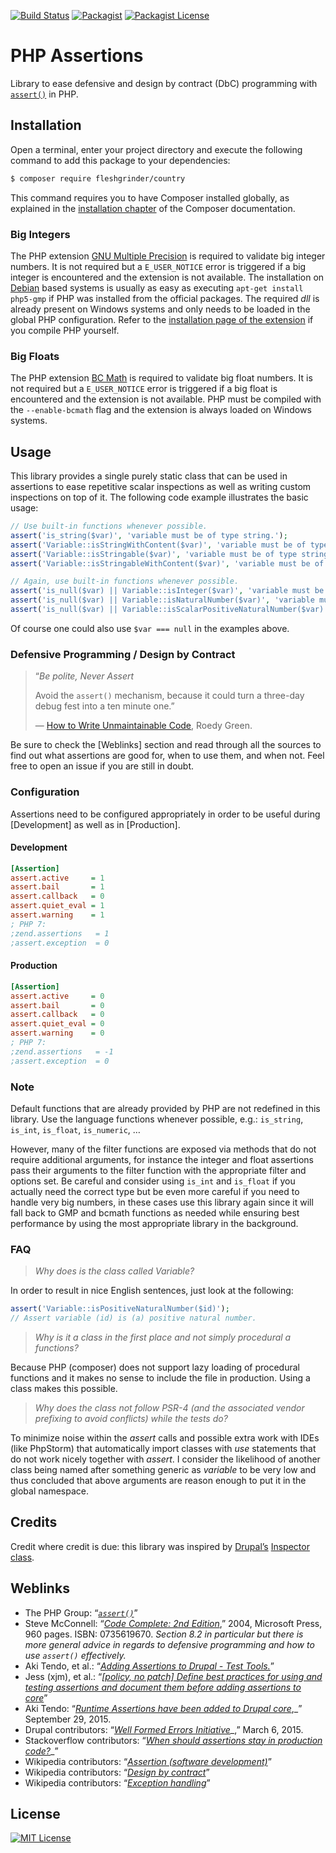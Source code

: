 [![Build Status](https://img.shields.io/travis/Fleshgrinder/php-assertion.svg?style=flat-square)](https://travis-ci.org/Fleshgrinder/php-assertion)
[![Packagist](https://img.shields.io/packagist/v/Fleshgrinder/assertion.svg?style=flat-square)](https://packagist.org/packages/fleshgrinder/assertion)
[![Packagist License](https://img.shields.io/packagist/l/Fleshgrinder/assertion.svg?style=flat-square)](https://packagist.org/packages/fleshgrinder/assertion)
# PHP Assertions
Library to ease defensive and design by contract (DbC) programming with [`assert()`](https://secure.php.net/assert) in PHP.

## Installation
Open a terminal, enter your project directory and execute the following command to add this package to your
 dependencies:

```bash
$ composer require fleshgrinder/country
```

This command requires you to have Composer installed globally, as explained in the
 [installation chapter](https://getcomposer.org/doc/00-intro.md) of the Composer documentation.

### Big Integers
The PHP extension [GNU Multiple Precision](https://secure.php.net/gmp) is required to validate big integer numbers.
 It is not required but a `E_USER_NOTICE` error is triggered if a big integer is encountered and the extension is not
 available. The installation on [Debian](https://www.debian.org/) based systems is usually as easy as executing
 `apt-get install php5-gmp` if PHP was installed from the official packages. The required _dll_ is already present on
 Windows systems and only needs to be loaded in the global PHP configuration. Refer to the
 [installation page of the extension](https://secure.php.net/gmp.installation) if you compile PHP yourself.

### Big Floats
The PHP extension [BC Math](https://secure.php.net/bcmath) is required to validate big float numbers. It is not required
 but a `E_USER_NOTICE` error is triggered if a big float is encountered and the extension is not available. PHP must be
 compiled with the `--enable-bcmath` flag and the extension is always loaded on Windows systems.

## Usage
This library provides a single purely static class that can be used in assertions to ease repetitive scalar inspections
 as well as writing custom inspections on top of it. The following code example illustrates the basic usage:

```php
// Use built-in functions whenever possible.
assert('is_string($var)', 'variable must be of type string.');
assert('Variable::isStringWithContent($var)', 'variable must be of type string with content');
assert('Variable::isStringable($var)', 'variable must be of type string or a convertible object');
assert('Variable::isStringableWithContent($var)', 'variable must be of type string or a convertible object with content');

// Again, use built-in functions whenever possible.
assert('is_null($var) || Variable::isInteger($var)', 'variable must be NULL or an integer (ℤ)');
assert('is_null($var) || Variable::isNaturalNumber($var)', 'variable must be NULL or a natural number (ℕ₀)');
assert('is_null($var) || Variable::isScalarPositiveNaturalNumber($var)', 'variable must be NULL or a positive natural number (ℕ₁) of type int');
```

Of course one could also use `$var === null` in the examples above.

### Defensive Programming / Design by Contract
> “*Be polite, Never Assert*
>
> Avoid the `assert()` mechanism, because it could turn a three-day debug fest into a ten minute one.”
>
> — [How to Write Unmaintainable Code](https://thc.org/root/phun/unmaintain.html), Roedy Green.

Be sure to check the [Weblinks] section and read through all the sources to find out what assertions are good for, when
 to use them, and when not. Feel free to open an issue if you are still in doubt.

### Configuration
Assertions need to be configured appropriately in order to be useful during [Development] as well as in [Production].

#### Development
```ini
[Assertion]
assert.active     = 1
assert.bail       = 1
assert.callback   = 0
assert.quiet_eval = 1
assert.warning    = 1
; PHP 7:
;zend.assertions   = 1
;assert.exception  = 0

```

#### Production
```ini
[Assertion]
assert.active     = 0
assert.bail       = 0
assert.callback   = 0
assert.quiet_eval = 0
assert.warning    = 0
; PHP 7:
;zend.assertions   = -1
;assert.exception  = 0
```

### Note
Default functions that are already provided by PHP are not redefined in this library. Use the language functions
 whenever possible, e.g.: `is_string`, `is_int`, `is_float`, `is_numeric`, …

However, many of the filter functions are exposed via methods that do not require additional arguments, for instance
 the integer and float assertions pass their arguments to the filter function with the appropriate filter and options
 set. Be careful and consider using `is_int` and `is_float` if you actually need the correct type but be even more
 careful if you need to handle very big numbers, in these cases use this library again since it will fall back to
 GMP and bcmath functions as needed while ensuring best performance by using the most appropriate library in the
 background.

### FAQ
> _Why does is the class called Variable?_

In order to result in nice English sentences, just look at the following:

```php
assert('Variable::isPositiveNaturalNumber($id)');
// Assert variable (id) is (a) positive natural number.
```

> _Why is it a class in the first place and not simply procedural a functions?_

Because PHP (composer) does not support lazy loading of procedural functions and it makes no sense to include the file
in production. Using a class makes this possible.

> _Why does the class not follow PSR-4 (and the associated vendor prefixing to avoid conflicts) while the tests do?_

To minimize noise within the _assert_ calls and possible extra work with IDEs (like PhpStorm) that automatically import
 classes with _use_ statements that do not work nicely together with _assert_. I consider the likelihood of another
 class being named after something generic as _variable_ to be very low and thus concluded that above arguments are
 reason enough to put it in the global namespace.

## Credits
Credit where credit is due: this library was inspired by [Drupal’s](https://www.drupal.org/) 
 [Inspector class](https://github.com/drupal/drupal/blob/8.0.x/core/lib/Drupal/Component/Assertion/Inspector.php).

## Weblinks
- The PHP Group: “[_`assert()`_](https://secure.php.net/assert)”
- Steve McConnell: “[_Code Complete: 2nd Edition_](http://www.stevemcconnell.com/cc.htm),”  2004, Microsoft Press, 960
 pages. ISBN: 0735619670. _Section 8.2 in particular but there is more general advice in regards to defensive
 programming and how to use `assert()` effectively._
- Aki Tendo, et al.: “[_Adding Assertions to Drupal - Test Tools._](https://www.drupal.org/node/2408013)”
- Jess (xjm), et al.: “[_[policy, no patch] Define best practices for using and testing assertions and document them before adding assertions to core_](https://www.drupal.org/node/2548671)”
- Aki Tendo: “[_Runtime Assertions have been added to Drupal core_](https://www.drupal.org/node/2569701),_” September 29, 2015.
- Drupal contributors: “[_Well Formed Errors Initiative_](https://www.drupal.org/node/2412507)_,” March 6, 2015.
- Stackoverflow contributors: “[_When should assertions stay in production code?_](http://stackoverflow.com/questions/17732)_”
- Wikipedia contributors: “[_Assertion (software development)_](https://en.wikipedia.org/wiki/Assertion_%28software_development%29)”
- Wikipedia contributors: “[_Design by contract_](https://en.wikipedia.org/wiki/Design_by_contract)”
- Wikipedia contributors: “[_Exception handling_](https://en.wikipedia.org/wiki/Exception_handling)”

## License
[![MIT License](https://upload.wikimedia.org/wikipedia/commons/thumb/c/c3/License_icon-mit.svg/48px-License_icon-mit.svg.png)](https://opensource.org/licenses/MIT)
